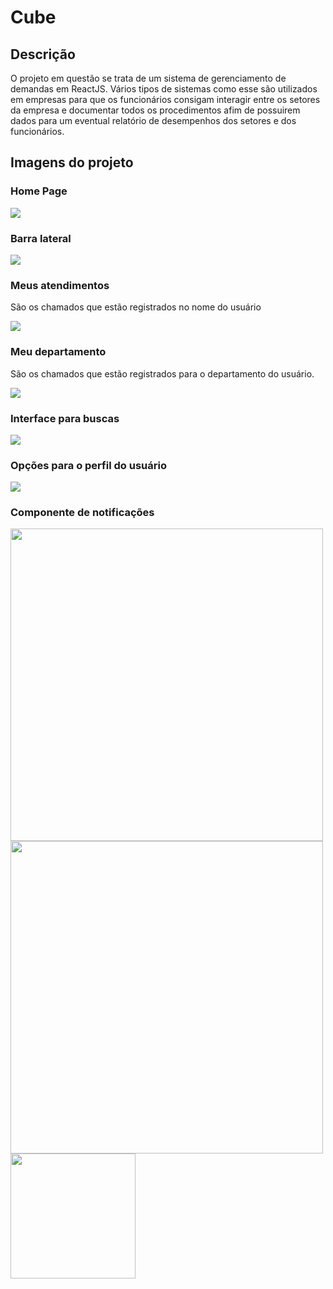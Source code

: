# Cube
## Descrição
<p aling="justify">O projeto em questão se trata de um sistema de gerenciamento de demandas em ReactJS. Vários tipos de sistemas como esse são utilizados em empresas para que os funcionários consigam interagir entre os setores da empresa e documentar todos os procedimentos afim de possuirem dados para um eventual relatório de desempenhos dos setores e dos funcionários.</p>

## Imagens do projeto

### Home Page
<img src="https://user-images.githubusercontent.com/22685987/147886833-58b8c0a1-98a5-4632-8e8e-8161fd43897e.png" />

### Barra lateral
<img src="https://user-images.githubusercontent.com/22685987/147886870-0da6bd47-bb02-4318-b60a-1432cfba7c1c.png" />

### Meus atendimentos
<p align="justify">São os chamados que estão registrados no nome do usuário</p>
<img src="https://user-images.githubusercontent.com/22685987/147886885-54b03f9f-7582-4ff0-94bf-e70a368cf7a1.png" />

### Meu departamento
<p align="justify">São os chamados que estão registrados para o departamento do usuário.</p>
<img src="https://user-images.githubusercontent.com/22685987/147886902-4272aa30-f376-4d2d-a54c-b60ec33a3229.png" />

### Interface para buscas
<img src="https://user-images.githubusercontent.com/22685987/147886921-6c557189-e953-4dd5-b620-6bd4159a4efc.png" />

### Opções para o perfil do usuário
<img src="https://user-images.githubusercontent.com/22685987/147887170-d24039e6-530c-46f7-a672-976c620cb656.png" />

### Componente de notificações
<img src="https://user-images.githubusercontent.com/22685987/147886944-8adac8ac-9969-4998-916b-1a2e24b26723.png" height="500px" />  <img src="https://user-images.githubusercontent.com/22685987/147886989-786471a2-4150-4325-8075-ec671fc2cea3.png" height="500px" />  <img src="https://user-images.githubusercontent.com/22685987/147886961-03e539fb-de59-44a9-a511-7864e47ff0cb.png" height="200px" />

